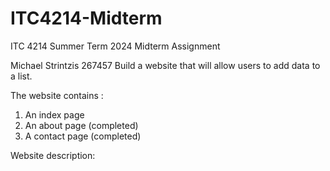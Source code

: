 # ITC4214-Midterm
ITC 4214 Summer Term 2024 Midterm Assignment

Michael Strintzis 267457
Build a website that will allow users to add data to a list.

The website contains :
1. An index page
2. An about page (completed)
3. A contact page (completed)

Website description:
